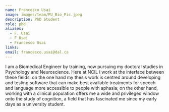 ```yaml
---
name: Francesco Usai
image: images/team/FU_Bio_Pic.jpeg
description: PhD Student
role: phd
aliases:
  - F. Usai
  - F Usai
  - Francesco Usai
links:
email: francesco.usai@dal.ca
---
```


I am a Biomedical Engineer by training, now pursuing my doctoral studies in Psychology and Neuroscience. Here at NCIL I work at the interface between these fields: on the one hand my thesis work is centred around developing and testing software that can make best available treatments for speech and language more accessible to people with aphasia; on the other hand, working with a clinical population offers me a wide and privileged window onto the study of cognition, a field that has fascinated me since my early days as a university student. 
